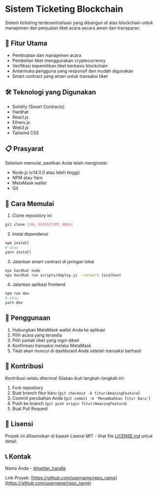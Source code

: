 # Sistem Ticketing Blockchain

Sistem ticketing terdesentralisasi yang dibangun di atas blockchain untuk manajemen dan penjualan tiket acara secara aman dan transparan.

## 🌟 Fitur Utama

- Pembuatan dan manajemen acara
- Pembelian tiket menggunakan cryptocurrency
- Verifikasi kepemilikan tiket berbasis blockchain
- Antarmuka pengguna yang responsif dan mudah digunakan
- Smart contract yang aman untuk transaksi tiket

## 🛠️ Teknologi yang Digunakan

- Solidity (Smart Contracts)
- Hardhat
- React.js
- Ethers.js
- Web3.js
- Tailwind CSS

## 📋 Prasyarat

Sebelum memulai, pastikan Anda telah menginstal:

- Node.js (v14.0.0 atau lebih tinggi)
- NPM atau Yarn
- MetaMask wallet
- Git

## 🚀 Cara Memulai

1. Clone repository ini
```bash
git clone [URL_REPOSITORY_ANDA]
```

2. Instal dependensi
```bash
npm install
# atau
yarn install
```

3. Jalankan smart contract di jaringan lokal
```bash
npx hardhat node
npx hardhat run scripts/deploy.js --network localhost
```

4. Jalankan aplikasi frontend
```bash
npm run dev
# atau
yarn dev
```

## 📝 Penggunaan

1. Hubungkan MetaMask wallet Anda ke aplikasi
2. Pilih acara yang tersedia
3. Pilih jumlah tiket yang ingin dibeli
4. Konfirmasi transaksi melalui MetaMask
5. Tiket akan muncul di dashboard Anda setelah transaksi berhasil

## 🤝 Kontribusi

Kontribusi selalu diterima! Silakan ikuti langkah-langkah ini:

1. Fork repository
2. Buat branch fitur baru (`git checkout -b fitur/AmazingFeature`)
3. Commit perubahan Anda (`git commit -m 'Menambahkan fitur baru'`)
4. Push ke branch (`git push origin fitur/AmazingFeature`)
5. Buat Pull Request

## 📄 Lisensi

Proyek ini dilisensikan di bawah Lisensi MIT - lihat file [LICENSE.md](LICENSE.md) untuk detail.

## 📞 Kontak

Nama Anda - [@twitter_handle](https://twitter.com/twitter_handle)

Link Proyek: [https://github.com/username/repo_name](https://github.com/username/repo_name)
